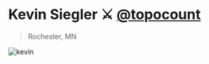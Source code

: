 
# Kevin Siegler ⚔️ [@topocount](https://twitter.com/topocount)
> Rochester, MN
> 
![kevin](https://pbs.twimg.com/profile_images/1381990570244124676/f9C81XR7_400x400.jpg)
